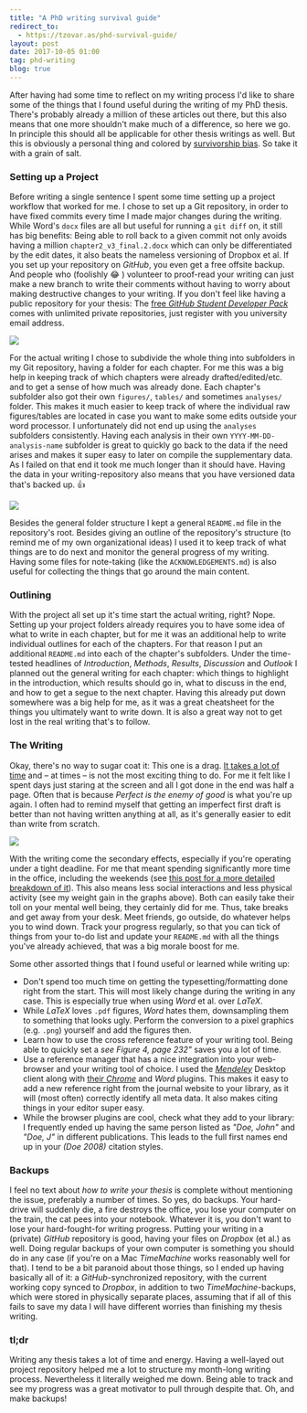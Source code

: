 ```yaml
---
title: "A PhD writing survival guide"
redirect_to:
  - https://tzovar.as/phd-survival-guide/
layout: post
date: 2017-10-05 01:00
tag: phd-writing
blog: true
---
```

After having had some time to reflect on my writing process I'd like to share
some of the things that I found useful during the writing of my PhD thesis.
There's probably already a million of these articles out there, but this also
means that one more shouldn't make much of a difference, so here we go.
In principle this should all be applicable for other thesis writings as well.
But this is obviously a personal thing and colored by [survivorship bias](https://en.wikipedia.org/wiki/Survivorship_bias). So take it with a grain
of salt.

### Setting up a Project
Before writing a single sentence I spent some time setting up a project workflow
that worked for me. I chose to set up a Git repository, in order to have fixed
commits every time I made major changes during the writing. While Word's `docx`
files are all but useful for running a `git diff` on, it still has big benefits:
Being able to roll back to a given commit not only avoids having a
million `chapter2_v3_final.2.docx` which can only be differentiated by
the edit dates, it also beats the nameless versioning of Dropbox et al.
If you set up your repository on *GitHub*, you even get a free offsite backup.
And people who (foolishly 😂 ) volunteer to proof-read your writing can just make
a new branch to write their comments without having to worry about making destructive
changes to your writing. If you don't feel like having a public repository
for your thesis: The [free *GitHub Student Developer Pack*](https://education.github.com/pack)
comes with unlimited private repositories, just register with you university email address.

![](/assets/images/phdpost/gh-organisation.png)

For the actual writing I chose to subdivide the whole thing into subfolders in my
Git repository, having a folder for each chapter. For me this was a big help
in keeping track of which chapters were already drafted/edited/etc. and to get
a sense of how much was already done. Each chapter's subfolder also got their own
`figures/`, `tables/` and sometimes `analyses/` folder. This makes it much easier to keep track of where the individual raw figures/tables are located in
case you want to make some edits outside your word processor. I unfortunately did
not end up using the `analyses` subfolders consistently. Having each analysis in their own `YYYY-MM-DD-analysis-name` subfolder is great to quickly go back to the
data if the need arises and makes it super easy to later on compile the supplementary data. As I failed on that end it took me much longer than it
should have. Having the data in your writing-repository also means that you have
versioned data that's backed up. 👍

![](/assets/images/phdpost/repo-status.png)

Besides the general folder structure I kept a general `README.md` file in the
repository's root. Besides giving an outline of the repository's structure (to
remind me of my own organizational ideas) I used it to keep track of what things
are to do next and monitor the general progress of my writing. Having some files
for note-taking (like the `ACKNOWLEDGEMENTS.md`) is also useful for collecting
the things that go around the main content.

### Outlining
With the project all set up it's time start the actual writing, right? Nope.
Setting up your project folders already requires you to have some idea of what
to write in each chapter, but for me it was an additional help to write
individual outlines for each of the chapters. For that reason I put an
additional `README.md` into each of the chapter's subfolders. Under the
time-tested headlines of *Introduction*, *Methods*, *Results*, *Discussion* and
*Outlook* I planned out the general writing for each chapter: which things to
highlight in the introduction, which results should go in, what to discuss in the
end, and how to get a segue to the next chapter. Having this already put down
somewhere was a big help for me, as it was a great cheatsheet for the things
you ultimately want to write down. It is also a great way not to get lost in the
real writing that's to follow.

### The Writing
Okay, there's no way to sugar coat it: This one is a drag. [It takes a lot of time](http://ruleofthirds.de/writing-up-a-phd/) and – at times – is not the
most exciting thing to do. For me it felt like I spent days just staring at the
screen and all I got done in the end was half a page. Often that is because
*Perfect is the enemy of good* is what you're up again. I often had to remind
 myself that getting an imperfect first draft is better than not having written
 anything at all, as it's generally easier to edit than write from scratch.

![](/assets/images/phdpost/writing-effects.png)

With the writing come the secondary effects, especially if you're operating under a tight deadline. For me that meant spending significantly more time in
the office, including the weekends (see [this post for a more detailed breakdown of it](http://ruleofthirds.de/writing-up-a-phd/)). This also means less social
interactions and less physical activity (see my weight gain in the graphs
above). Both can easily take their toll on your mental well being, they
certainly did for me. Thus, take breaks and get away from your desk. Meet
friends, go outside, do whatever helps you to wind down. Track your
progress regularly, so that you can tick of things from your to-do list and
update your `README.md` with all the things you've already achieved, that was
a big morale boost for me.

Some other assorted things that I found useful or learned while writing up:
* Don't spend too much time on getting the typesetting/formatting done right
from the start. This will most likely change during the writing in any case. This is especially true when using *Word* et al. over *LaTeX*.
* While *LaTeX* loves `.pdf` figures, *Word* hates them, downsampling them to something that looks ugly. Perform the conversion to a pixel graphics (e.g. `.png`) yourself and add the figures then.
* Learn how to use the cross reference feature of your writing tool. Being able
to quickly set a *see Figure 4, page 232"* saves you a lot of time.
* Use a reference manager that has a nice integration into your web-browser and your writing tool of choice. I used the [*Mendeley*](http://www.mendeley.com) Desktop client along with [their *Chrome*](https://chrome.google.com/webstore/detail/mendeley-importer/dagcmkpagjlhakfdhnbomgmjdpkdklff?hl=en) and *Word* plugins. This makes it easy to add a new reference right from the journal website to your library, as it will (most often) correctly identify all meta data. It also makes citing things in your
editor super easy.
* While the browser plugins are cool, check what they add to your library: I frequently ended up having the same person listed as *"Doe, John"* and *"Doe, J"* in different publications. This leads to the full first names end up in your *(Doe 2008)* citation styles.

### Backups
I feel no text about *how to write your thesis* is complete without mentioning the issue, preferably a number of times. So yes, do backups. Your hard-drive
will suddenly die, a fire destroys the office, you lose your computer on the train, the cat pees into your notebook. Whatever it is, you don't want to lose
your hard-fought-for writing progress. Putting your writing in a (private) *GitHub* repository is good, having your files on *Dropbox* (et al.) as well. Doing regular backups of your own computer is something you should do in any case (if you're on a Mac *TimeMachine* works reasonably well for that). I tend
to be a bit paranoid about those things, so I ended up having basically all of it: a *GitHub*-synchronized repository, with the current working copy synced to *Dropbox*, in addition to two *TimeMachine*-backups, which were stored in physically separate places, assuming that if all of this fails to save my data
I will have different worries than finishing my thesis writing.

### tl;dr
Writing any thesis takes a lot of time and energy. Having a well-layed out project repository helped me a lot to structure my month-long writing process.
Nevertheless it literally weighed me down. Being able to track and see my progress was a great motivator to pull through despite that. Oh, and make backups!
